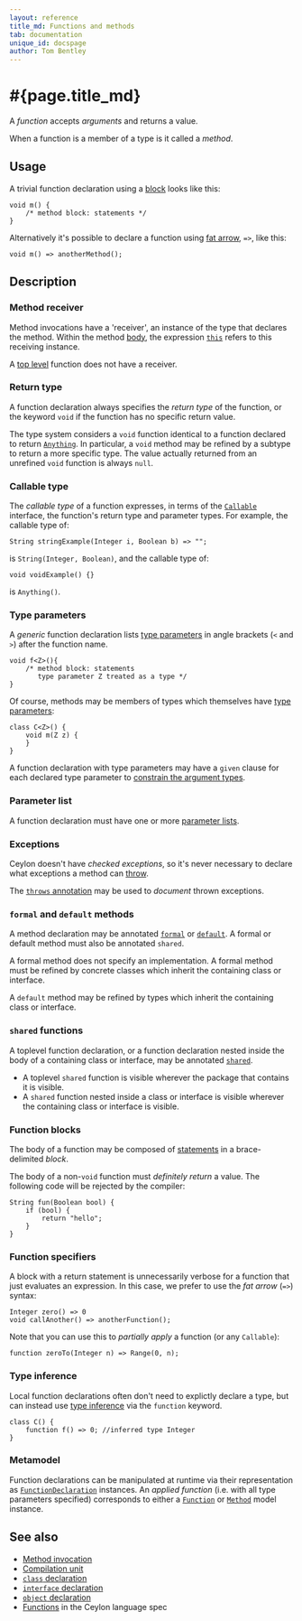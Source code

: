 ```yaml
---
layout: reference
title_md: Functions and methods
tab: documentation
unique_id: docspage
author: Tom Bentley
---
```


# #{page.title_md}

A _function_ accepts _arguments_ and returns a value.

When a function is a member of a type is it called a _method_.

## Usage 

A trivial function declaration using a [block](#function_blocks) 
looks like this:

<!-- try: -->
    void m() {
        /* method block: statements */
    }
    
Alternatively it's possible to declare a function using 
[fat arrow](#function_specifiers), `=>`, like this:

<!-- cat: void anotherMethod(){} -->
<!-- try: -->
    void m() => anotherMethod();

## Description

### Method receiver

Method invocations have a 'receiver', an instance of the type that declares 
the method. Within the method [body](#method_blocks), the expression 
[`this`](../../expression/this) refers to this receiving instance.

A [top level](../type#top_level_declarations) function does not have a 
receiver. 

### Return type

A function declaration always specifies the *return type* of the function, 
or the keyword `void` if the function has no specific return value.

The type system considers a `void` function identical to a function declared 
to return [`Anything`](#{site.urls.apidoc_current}/Anything.type.html). 
In particular, a `void` method may be refined by a subtype to return a more 
specific type. The value actually returned from an unrefined `void` function 
is always `null`.

### Callable type

The *callable type* of a function expresses, in terms of the 
[`Callable`](#{site.urls.apidoc_current}/Anything.type.html) interface, the 
function's return type and parameter types. For example, the callable type 
of:

<!-- try: -->
    String stringExample(Integer i, Boolean b) => "";
    
is `String(Integer, Boolean)`, and the callable type of:

<!-- try: -->
    void voidExample() {}
    
is `Anything()`.

### Type parameters

A _generic_ function declaration lists [type parameters](../type-parameters) 
in angle brackets (`<` and `>`) after the function name.

<!-- try: -->
    void f<Z>(){
        /* method block: statements 
           type parameter Z treated as a type */
    }

Of course, methods may be members of types which themselves have
[type parameters](../type-parameters):

<!-- try: -->
    class C<Z>() {
        void m(Z z) {
        }
    }

A function declaration with type parameters may have a `given` clause 
for each declared type parameter to 
[constrain the argument types](../type-parameters#constraints).

### Parameter list

A function declaration must have one or more 
[parameter lists](../parameter-list).

### Exceptions

Ceylon doesn't have _checked exceptions_, so it's never necessary to declare 
what exceptions a method can [throw](../../statement/throw).

The [`throws` annotation](../../annotation/throws) may be used to *document* 
thrown exceptions.

### `formal` and `default` methods

A method declaration may be annotated [`formal`](../../annotation/formal)
or [`default`](../../annotation/default). A formal or default method must 
also be annotated `shared`.

A formal method does not specify an implementation. A formal method must
be refined by concrete classes which inherit the containing class or 
interface. 

A `default` method may be refined by types which inherit the containing 
class or interface. 

### `shared` functions

A toplevel function declaration, or a function declaration nested inside the 
body of a containing class or interface, may be annotated 
[`shared`](../../annotation/shared).

- A toplevel `shared` function is visible wherever the package that contains 
  it is visible.
- A `shared` function nested inside a class or interface is visible wherever 
  the containing class or interface is visible.

### Function blocks

The body of a function may be composed of [statements](../../#statement) in a 
brace-delimited *block*.

The body of a non-`void` function must *definitely return* a value. The 
following code will be rejected by the compiler:

    String fun(Boolean bool) {
        if (bool) {
            return "hello";
        }
    }

### Function specifiers

A block with a return statement is unnecessarily verbose for a function that
just evaluates an expression. In this case, we prefer to use the *fat arrow* 
(`=>`) syntax:

<!-- cat: void anotherFunction(){} -->
<!-- try: -->
    Integer zero() => 0
    void callAnother() => anotherFunction();

Note that you can use this to *partially apply* a function (or any `Callable`):

    function zeroTo(Integer n) => Range(0, n);

### Type inference

Local function declarations often don't need to explictly declare a type, 
but can instead use [type inference](../type-inference) via the `function` 
keyword.

<!-- try: -->
    class C() {
        function f() => 0; //inferred type Integer
    }

### Metamodel

Function declarations can be manipulated at runtime via their representation as
[`FunctionDeclaration`](#{site.urls.apidoc_current}/meta/declaration/FunctionDeclaration.type.html) 
instances. An *applied function* (i.e. with all type parameters specified) corresponds to 
either a 
[`Function`](#{site.urls.apidoc_current}/meta/model/Function.type.html) or 
[`Method`](#{site.urls.apidoc_current}/meta/model/Method.type.html) model instance.

## See also

* [Method invocation](../../expression/invocation)
* [Compilation unit](../compilation-unit)
* [`class` declaration](../class)
* [`interface` declaration](../interface)
* [`object` declaration](../object)
* [Functions](#{site.urls.spec_current}#classes) in the Ceylon language spec

